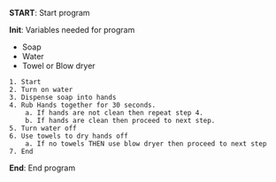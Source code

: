 **START**: Start program

**Init**: Variables needed for program
* Soap
* Water
* Towel or Blow dryer

```
1. Start
2. Turn on water
3. Dispense soap into hands
4. Rub Hands together for 30 seconds.
    a. If hands are not clean then repeat step 4.
    b. If hands are clean then proceed to next step.
5. Turn water off
6. Use towels to dry hands off
    a. If no towels THEN use blow dryer then proceed to next step
7. End

```

**End**: End program